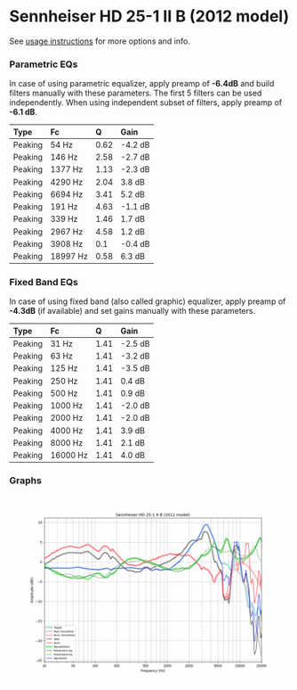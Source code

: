 # Sennheiser HD 25-1 II B (2012 model)
See [usage instructions](https://github.com/jaakkopasanen/AutoEq#usage) for more options and info.

### Parametric EQs
In case of using parametric equalizer, apply preamp of **-6.4dB** and build filters manually
with these parameters. The first 5 filters can be used independently.
When using independent subset of filters, apply preamp of **-6.1 dB**.

| Type    | Fc       |    Q | Gain    |
|:--------|:---------|:-----|:--------|
| Peaking | 54 Hz    | 0.62 | -4.2 dB |
| Peaking | 146 Hz   | 2.58 | -2.7 dB |
| Peaking | 1377 Hz  | 1.13 | -2.3 dB |
| Peaking | 4290 Hz  | 2.04 | 3.8 dB  |
| Peaking | 6694 Hz  | 3.41 | 5.2 dB  |
| Peaking | 191 Hz   | 4.63 | -1.1 dB |
| Peaking | 339 Hz   | 1.46 | 1.7 dB  |
| Peaking | 2967 Hz  | 4.58 | 1.2 dB  |
| Peaking | 3908 Hz  | 0.1  | -0.4 dB |
| Peaking | 18997 Hz | 0.58 | 6.3 dB  |

### Fixed Band EQs
In case of using fixed band (also called graphic) equalizer, apply preamp of **-4.3dB**
(if available) and set gains manually with these parameters.

| Type    | Fc       |    Q | Gain    |
|:--------|:---------|:-----|:--------|
| Peaking | 31 Hz    | 1.41 | -2.5 dB |
| Peaking | 63 Hz    | 1.41 | -3.2 dB |
| Peaking | 125 Hz   | 1.41 | -3.5 dB |
| Peaking | 250 Hz   | 1.41 | 0.4 dB  |
| Peaking | 500 Hz   | 1.41 | 0.9 dB  |
| Peaking | 1000 Hz  | 1.41 | -2.0 dB |
| Peaking | 2000 Hz  | 1.41 | -2.0 dB |
| Peaking | 4000 Hz  | 1.41 | 3.9 dB  |
| Peaking | 8000 Hz  | 1.41 | 2.1 dB  |
| Peaking | 16000 Hz | 1.41 | 4.0 dB  |

### Graphs
![](./Sennheiser%20HD%2025-1%20II%20B%20(2012%20model).png)